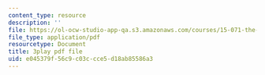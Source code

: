```yaml
---
content_type: resource
description: ''
file: https://ol-ocw-studio-app-qa.s3.amazonaws.com/courses/15-071-the-analytics-edge-spring-2017/e045379f56c9c03ccce5d18ab85586a3_oAW8AgU0FE4.pdf
file_type: application/pdf
resourcetype: Document
title: 3play pdf file
uid: e045379f-56c9-c03c-cce5-d18ab85586a3
---
```

